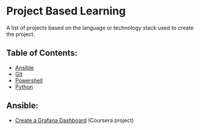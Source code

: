# Project Based Learning

A list of projects based on the language or technology stack used to create the project. 

## Table of Contents:

- [Ansible](#ansible)
- [Git](#git)    
- [Powershell](#powershell)        
- [Python](#python)  

## Ansible:

- [Create a Grafana Dashboard](https://github.com/iwDevOps/ansible-hyperv) (Coursera project)
